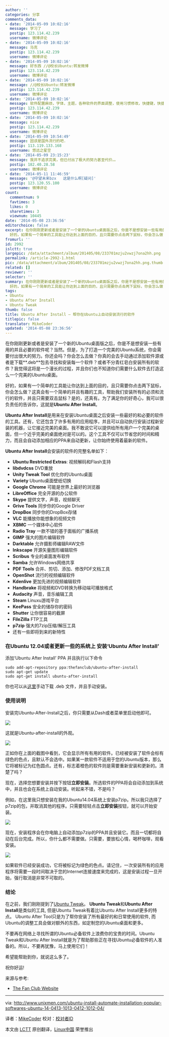 ```yaml
---
author: ''
categories: 分享
comments_data:
- date: '2014-05-09 10:02:16'
  message: 学习了
  postip: 123.114.42.239
  username: 微博评论
- date: '2014-05-09 10:02:16'
  message: 马克
  postip: 123.114.42.239
  username: 微博评论
- date: '2014-05-09 10:02:16'
  message: 好东西 //@校长Ubuntu:转发微博
  postip: 123.114.42.239
  username: 微博评论
- date: '2014-05-09 10:02:16'
  message: //@校长Ubuntu:转发微博
  postip: 123.114.42.239
  username: 微博评论
- date: '2014-05-09 10:02:16'
  message: 软件配置麻烦，字体，主题，各种软件的界面调整，使用习惯修改，快捷键，快捷方式，插件，插件配置，书签，中文乱码，自动挂载，服务优化，bash/grub/vi等配置文件修改，java，更新又要换源清内核...，没完没了～，重装一定要三思...
  postip: 123.114.42.239
  username: 微博评论
- date: '2014-05-09 10:02:16'
  message: nice
  postip: 123.114.42.239
  username: 微博评论
- date: '2014-05-09 10:54:49'
  message: 因该是国外流行的吧.
  postip: 113.119.133.168
  username: 悠远之星空
- date: '2014-05-09 23:15:23'
  message: 我并不追求完美，但已付出了极大的努力甚至代价。。
  postip: 182.40.28.58
  username: 微博评论
- date: '2014-05-11 11:46:59'
  message: '@守望未来bzx   这是什么啊[疑问]'
  postip: 123.120.55.100
  username: 微博评论
count:
  commentnum: 9
  favtimes: 3
  likes: 0
  sharetimes: 3
  viewnum: 10445
date: '2014-05-08 23:36:56'
editorchoice: false
excerpt: 在你刚刚更新或者是安装了一个新的Ubuntu桌面版之后，你是不是想安装一些有用的并且必要的软件呢？当然。但是，为了打造一个完美的Ubuntu系统，你会需要付出很大的努力。你还会吗？你会怎么去做？你真的会去手动通过添加软件源或者是下载.deb包去寻找和安装每一个软件？或者不分青红皂白安装所有的软件？我觉得这将是一个漫长的过程，并且你们也不知道你们需要什么软件去打造这么一个完美的Ubuntu桌面。
  好的，如果有一个简单的工具能让你达到上面的目的，且只需要你点击两下鼠标，你会怎么做？这真会有一个简单的并且有趣的工具，帮助我
fromurl: ''
id: 2992
islctt: true
largepic: /data/attachment/album/201405/08/233701mzju2vwzj7ona2hh.png
permalink: /article-2992-1.html
pic: /data/attachment/album/201405/08/233701mzju2vwzj7ona2hh.png.thumb.jpg
related: []
reviewer: ''
selector: ''
summary: 在你刚刚更新或者是安装了一个新的Ubuntu桌面版之后，你是不是想安装一些有用的并且必要的软件呢？当然。但是，为了打造一个完美的Ubuntu系统，你会需要付出很大的努力。你还会吗？你会怎么去做？你真的会去手动通过添加软件源或者是下载.deb包去寻找和安装每一个软件？或者不分青红皂白安装所有的软件？我觉得这将是一个漫长的过程，并且你们也不知道你们需要什么软件去打造这么一个完美的Ubuntu桌面。
  好的，如果有一个简单的工具能让你达到上面的目的，且只需要你点击两下鼠标，你会怎么做？这真会有一个简单的并且有趣的工具，帮助我
tags:
- Ubuntu
- Ubuntu After Install
- Ubuntu Tweak
thumb: false
title: Ubuntu After Install – 帮你在Ubuntu上自动安装流行的软件
titlepic: false
translator: MikeCoder
updated: '2014-05-08 23:36:56'
---
```


在你刚刚更新或者是安装了一个新的Ubuntu桌面版之后，你是不是想安装一些有用的并且必要的软件呢？当然。但是，为了打造一个完美的Ubuntu系统，你会需要付出很大的努力。你还会吗？你会怎么去做？你真的会去手动通过添加软件源或者是下载**.deb**包去寻找和安装每一个软件？或者不分青红皂白安装所有的软件？我觉得这将是一个漫长的过程，并且你们也不知道你们需要什么软件去打造这么一个完美的Ubuntu桌面。


好的，如果有一个简单的工具能让你达到上面的目的，且只需要你点击两下鼠标，你会怎么做？这真会有一个简单的并且有趣的工具，帮助我们安装所有的必须和流行的软件，并且只需要双击鼠标？是的，还真有。为了满足你的好奇心，我可以很负责任的告诉你，这就是**Ubuntu After Install**。


**Ubuntu After Install**是用来在安装Ubuntu桌面之后安装一些最好的和必要的软件的工具。还有，它还包含了许多有用的应用程序，并且可以自动执行安装过程新安装的机器，让它接近完美的桌面。我不敢说它可以提供给所有用户一个完美的桌面，但一个近乎完美的桌面绝对是可以的。这个工具不仅可以节省您的时间和精力，而且会自动添加相应的PPA来自动更新，让你始终使用着最新的软件。


**Ubuntu After Install**会安装的软件的完整名单如下：


* **Ubuntu Restricted Extras**: 视频解码和Flash支持
* **libdvdcss** DVD重放
* **Unity Tweak Tool** 优化你的Ubuntu桌面
* **Variety** Ubuntu桌面壁纸切换
* **Google Chrome** 可能是世界上最好的浏览器
* **LibreOffice** 完全开源的办公软件
* **Skype** 提供文字，声音，视频聊天
* **Grive Tools** 同步你的Google Driver
* **DropBox** 同步你的DropBox存储
* **VLC** 能播放你能想象的视频文件
* **XBMC** 一个媒体中心软件
* **Radio Tray** 一款不错的基于面板的广播系统
* **GIMP** 强大的图片编辑软件
* **Darktable** 允许摄影师编辑RAW文件
* **Inkscape** 开源矢量图形编辑软件
* **Scribus** 专业的桌面发布软件
* **Samba** 允许Windows网络共享
* **PDF Tools** 合并、剪切、添加、修改PDF文档工具
* **OpenShot** 流行的视频编辑软件
* **Kdenlive** 更加先进的视频编辑软件
* **Handbrake** 将视频和DVD转换为移动端可播放格式
* **Audacity** 声音，音乐编辑工具
* **Steam** Linuxu游戏平台
* **KeePass** 安全的储存你的密码
* **Shutter** 让你很容易的截屏
* **FileZilla** FTP工具
* **p7zip** 强大的7zip压缩/解压工具
* 还有一些即将到来的新特性


### 在Ubuntu 12.04或者更新一些的系统上 安装‘Ubuntu After Install’


添加‘Ubuntu After Install’ PPA 并且执行以下命令



```
sudo add-apt-repository ppa:thefanclub/ubuntu-after-install
sudo apt-get update
sudo apt-get install ubuntu-after-install

```

你也可以从[这里](http://www.thefanclub.co.za/sites/all/modules/pubdlcnt/pubdlcnt.php?file=http://www.thefanclub.co.za/sites/default/files/public/downloads/ubuntu-after-install_2.4_all.deb&nid=121)手动下载 .deb 文件，并且手动安装。


### 使用说明


安装完Ubuntu-After-Install之后，你只需要从Dash或者菜单里启动他即可。


![](/data/attachment/album/201405/08/233701mzju2vwzj7ona2hh.png)


这就是Ubuntu-after-install的外观。


![](/data/attachment/album/201405/08/233704amyt592gaaazc4ki.png)


正如你在上面的截图中看到，它会显示所有有用的软件。已经被安装了软件会标有绿色的色点，且默认不会选中。如果某一款软件不适用于您的Ubuntu版本，那么它将被标记为红色圆点。还有，标志着橙色的软件则是需要重新安装和更新的。清楚了吗？


现在，选择您想要安装并按下按钮**立即安装**。所选软件的PPA将会自动添加到系统中，并且也会在系统上自动安装。听起来不错，不是吗？


例如，在这里我只想安装在我的Ubuntu14.04系统上安装p7zip。所以我只选择了p7zip的包，并取消其他的程序。只需要轻轻点击**立即安装**按钮，就可以开始安装。


![](/data/attachment/album/201405/08/233707ry1wppnhp2xazwiy.png)


现在，安装程序会在你电脑上自动添加p7zip的PPA并且安装它。而且一切都将自动在后台完成。所以，你什么都不需要做。只需要，要放松心情，喝杯咖啡，观看安装。


![](/data/attachment/album/201405/08/233710fyegii5146v6d5x6.png)


如果软件已经安装成功，它将被标记为绿色的色点。请记住，一次安装所有的应用程序将需要一段时间取决于您的Internet连接速度来完成的，这是安装过程一旦开始，强行取消是非常不可取的。


### 结论


在之前，我们刚刚提到了[Ubuntu Tweak](http://www.unixmen.com/after-a-fresh-install-of-ubuntu-1010-maverick-meerkat-configuration-made-easy-with-ubuntu-tweak/)。 **Ubuntu Tweak**和**Ubuntu After Install**是类似的工具, 但是Ubuntu Tweak有着比Ubuntu After Install更多的特点。 Ubuntu After Tool只是为了帮你安装了所有最好的和日常使用的软件, 而Ubuntu的调整工具会做对额外的东西，如定制您的Ubuntu桌面和更多。


不要再在网络上寻找所谓的Ubuntu必备软件上浪费你的宝贵的时间。Ubuntu Tweak和Ubuntu After Install就是为了帮助那些正在寻找Ubuntu必备软件的人准备的。所以，不要再犹豫，马上使用它们！


希望能帮助到你，就说这么多了。


祝你好运!


来源与参考:


* [The Fan Club Website](http://www.thefanclub.co.za/how-to/ubuntu-after-install)




---


via: <http://www.unixmen.com/ubuntu-install-automate-installation-popular-softwares-ubuntu-14-0413-1013-0412-1012-04/>


译者：[MikeCoder](https://github.com/MikeCoder) 校对：[校对者ID](https://github.com/%E6%A0%A1%E5%AF%B9%E8%80%85ID)


本文由 [LCTT](https://github.com/LCTT/TranslateProject) 原创翻译，[Linux中国](http://linux.cn/) 荣誉推出